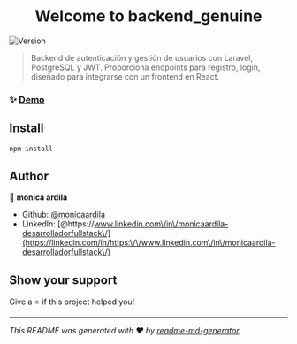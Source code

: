 <h1 align="center">Welcome to backend_genuine</h1>
<p>
  <img alt="Version" src="https://img.shields.io/badge/version-v1-blue.svg?cacheSeconds=2592000" />
</p>

> Backend de autenticación y gestión de usuarios con Laravel, PostgreSQL y JWT. Proporciona endpoints para registro, login, diseñado para integrarse con un frontend en React.

### ✨ [Demo](http://localhost:5173/login)

## Install

```sh
npm install
```

## Author

👤 **monica ardila**

* Github: [@monicaardila](https://github.com/monicaardila)
* LinkedIn: [@https:\/\/www.linkedin.com\/in\/monicaardila-desarrolladorfullstack\/](https://linkedin.com/in/https:\/\/www.linkedin.com\/in\/monicaardila-desarrolladorfullstack\/)

## Show your support

Give a ⭐️ if this project helped you!

***
_This README was generated with ❤️ by [readme-md-generator](https://github.com/kefranabg/readme-md-generator)_